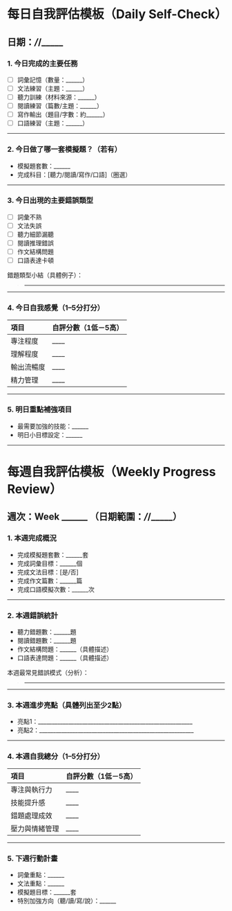 # 每日自我評估模板（Daily Self-Check）

## 日期：_____/_____/_____

### 1. 今日完成的主要任務
- [ ] 詞彙記憶（數量：______）
- [ ] 文法練習（主題：______）
- [ ] 聽力訓練（材料來源：______）
- [ ] 閱讀練習（篇數/主題：______）
- [ ] 寫作輸出（題目/字數：約______）
- [ ] 口語練習（主題：______）

---

### 2. 今日做了哪一套模擬題？（若有）
- 模擬題套數：______ 
- 完成科目：[聽力/閱讀/寫作/口語]（圈選）

---

### 3. 今日出現的主要錯誤類型
- [ ] 詞彙不熟
- [ ] 文法失誤
- [ ] 聽力細節漏聽
- [ ] 閱讀推理錯誤
- [ ] 作文結構問題
- [ ] 口語表達卡頓

錯題類型小結（具體例子）：
> ____________________________________________________________

---

### 4. 今日自我感覺（1–5分打分）

| 項目         | 自評分數（1低－5高） |
|:------------|:------------------|
| 專注程度     | ____ |
| 理解程度     | ____ |
| 輸出流暢度   | ____ |
| 精力管理     | ____ |

---

### 5. 明日重點補強項目
- 最需要加強的技能：______
- 明日小目標設定：______

---

# 每週自我評估模板（Weekly Progress Review）

## 週次：Week ______ （日期範圍：_____/_____/_____）

### 1. 本週完成概況
- 完成模擬題套數：______套
- 完成詞彙目標：______個
- 完成文法目標：[是/否]
- 完成作文篇數：______篇
- 完成口語模擬次數：______次

---

### 2. 本週錯誤統計
- 聽力錯題數：______題
- 閱讀錯題數：______題
- 作文結構問題：______（具體描述）
- 口語表達問題：______（具體描述）

本週最常見錯誤模式（分析）：
> ____________________________________________________________

---

### 3. 本週進步亮點（具體列出至少2點）
- 亮點1：________________________________________________________
- 亮點2：________________________________________________________

---

### 4. 本週自我總分（1–5分打分）

| 項目         | 自評分數（1低－5高） |
|:------------|:------------------|
| 專注與執行力 | ____ |
| 技能提升感   | ____ |
| 錯題處理成效 | ____ |
| 壓力與情緒管理 | ____ |

---

### 5. 下週行動計畫
- 詞彙重點：______
- 文法重點：______
- 模擬題目標：______套
- 特別加強方向（聽/讀/寫/說）：______